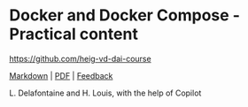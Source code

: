 [markdown]: https://github.com/heig-vd-dai-course/heig-vd-dai-course/blob/main/08-docker-and-docker-compose/PRACTICAL_WORK.md
[pdf]: https://heig-vd-dai-course.github.io/heig-vd-dai-course/08-docker-and-docker-compose/08-docker-and-docker-compose-practical-work.pdf
[feedback]: https://github.com/orgs/heig-vd-dai-course/discussions/1

# Docker and Docker Compose - Practical content

<https://github.com/heig-vd-dai-course>

[Markdown][markdown] | [PDF][pdf] | [Feedback][feedback]

L. Delafontaine and H. Louis, with the help of Copilot
